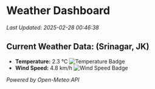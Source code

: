 
# Weather Dashboard

_Last Updated: 2025-02-28 00:46:38_

## Current Weather Data: (Srinagar, JK)
- **Temperature:** 2.3 °C ![Temperature Badge](https://img.shields.io/badge/Temperature-Low%20Temp-blue)
- **Wind Speed:** 4.8 km/h ![Wind Speed Badge](https://img.shields.io/badge/Wind%20Speed-Light%20Wind-blue)

*Powered by Open-Meteo API*
